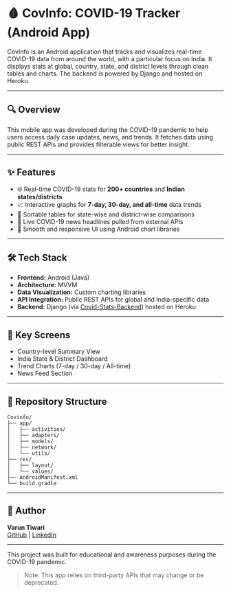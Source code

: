 # 🩸 CovInfo: COVID-19 Tracker (Android App)

CovInfo is an Android application that tracks and visualizes real-time COVID-19 data from around the world, with a particular focus on India. It displays stats at global, country, state, and district levels through clean tables and charts. The backend is powered by Django and hosted on Heroku.

---

## 🔍 Overview

This mobile app was developed during the COVID-19 pandemic to help users access daily case updates, news, and trends. It fetches data using public REST APIs and provides filterable views for better insight.

---

## ✨ Features

- 🌐 Real-time COVID-19 stats for **200+ countries** and **Indian states/districts**
- 📈 Interactive graphs for **7-day, 30-day, and all-time** data trends
- 🔹 Sortable tables for state-wise and district-wise comparisons
- 📰 Live COVID-19 news headlines pulled from external APIs
- 🌟 Smooth and responsive UI using Android chart libraries

---

## 🛠️ Tech Stack

- **Frontend:** Android (Java)
- **Architecture:** MVVM
- **Data Visualization:** Custom charting libraries
- **API Integration:** Public REST APIs for global and India-specific data
- **Backend:** Django (via [Covid-Stats-Backend](https://github.com/VarunT11/Covid-Stats-Backend)) hosted on Heroku

---

## 📖 Key Screens

- Country-level Summary View
- India State & District Dashboard
- Trend Charts (7-day / 30-day / All-time)
- News Feed Section

---

## 📂 Repository Structure

```
Covinfo/
├── app/
│   ├── activities/
│   ├── adapters/
│   ├── models/
│   ├── network/
│   └── utils/
├── res/
│   ├── layout/
│   └── values/
├── AndroidManifest.xml
└── build.gradle
```

---

## 👤 Author

**Varun Tiwari**  
[GitHub](https://github.com/VarunT11) | [LinkedIn](https://linkedin.com/in/iamvt11)

---
This project was built for educational and awareness purposes during the COVID-19 pandemic.

> Note: This app relies on third-party APIs that may change or be deprecated.
